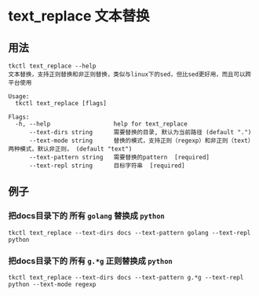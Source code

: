 # text_replace 文本替换

## 用法
```
tkctl text_replace --help
文本替换，支持正则替换和非正则替换，类似与linux下的sed，但比sed更好用，而且可以跨平台使用

Usage:
  tkctl text_replace [flags]

Flags:
  -h, --help                  help for text_replace
      --text-dirs string      需要替换的目录, 默认为当前路径 (default ".")
      --text-mode string      替换的模式，支持正则（regexp）和非正则（text）两种模式，默认非正则， (default "text")
      --text-pattern string   需要替换的pattern  [required]
      --text-repl string      目标字符串  [required]
```

## 例子
### 把docs目录下的 所有 `golang` 替换成 `python`
```
tkctl text_replace --text-dirs docs --text-pattern golang --text-repl python
```

### 把docs目录下的 所有 `g.*g` 正则替换成 `python`
```
tkctl text_replace --text-dirs docs --text-pattern g.*g --text-repl python --text-mode regexp
```
